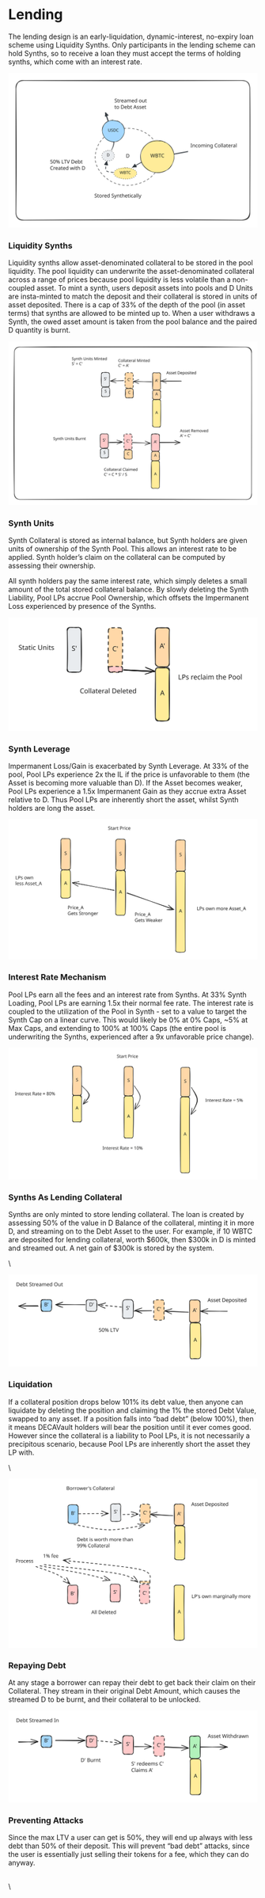 # Lending

The lending design is an early-liquidation, dynamic-interest, no-expiry loan scheme using Liquidity Synths. Only participants in the lending scheme can hold Synths, so to receive a loan they must accept the terms of holding synths, which come with an interest rate.&#x20;

<img src="../.gitbook/assets/file.excalidraw (2).svg" alt="" class="gitbook-drawing">

### Liquidity Synths&#x20;

Liquidity synths allow asset-denominated collateral to be stored in the pool liquidity. The pool liquidity can underwrite the asset-denominated collateral across a range of prices because pool liquidity is less volatile than a non-coupled asset. To mint a synth, users deposit assets into pools and D Units are insta-minted to match the deposit and their collateral is stored in units of asset deposited. There is a cap of 33% of the depth of the pool (in asset terms) that synths are allowed to be minted up to. When a user withdraws a Synth, the owed asset amount is taken from the pool balance and the paired D  quantity is burnt.&#x20;

<img src="../.gitbook/assets/file.excalidraw (14).svg" alt="" class="gitbook-drawing">



### Synth Units

Synth Collateral is stored as internal balance, but Synth holders are given units of ownership of the Synth Pool. This allows an interest rate to be applied. Synth holder’s claim on the collateral can be computed by assessing their ownership.&#x20;

All synth holders pay the same interest rate, which simply deletes a small amount of the total stored collateral balance. By slowly deleting the Synth Liability, Pool LPs accrue Pool Ownership, which offsets the Impermanent Loss experienced by presence of the Synths.&#x20;

<img src="../.gitbook/assets/file.excalidraw (15).svg" alt="" class="gitbook-drawing">

### Synth Leverage

Impermanent Loss/Gain is exacerbated by Synth Leverage. At 33% of the pool, Pool LPs experience 2x the IL if the price is unfavorable to them (the Asset is becoming more valuable than D). If the Asset becomes weaker, Pool LPs experience a 1.5x Impermanent Gain as they accrue extra Asset relative to D. Thus Pool LPs are inherently short the asset, whilst Synth holders are long the asset.&#x20;

<img src="../.gitbook/assets/file.excalidraw (16).svg" alt="" class="gitbook-drawing">

### Interest Rate Mechanism

Pool LPs earn all the fees and an interest rate from Synths. At 33% Synth Loading, Pool LPs are earning 1.5x their normal fee rate. The interest rate is coupled to the utilization of the Pool in Synth - set to a value to target the Synth Cap on a linear curve. This would likely be 0% at 0% Caps, \~5% at Max Caps, and extending to 100% at 100% Caps (the entire pool is underwriting the Synths, experienced after a 9x unfavorable price change).





<img src="../.gitbook/assets/file.excalidraw (17).svg" alt="" class="gitbook-drawing">



### Synths As Lending Collateral

Synths are only minted to store lending collateral. The loan is created by assessing 50% of the value in D Balance of the collateral, minting it in more D, and streaming on to the Debt Asset to the user. For example, if 10 WBTC are deposited for lending collateral, worth $600k, then $300k in D is minted and streamed out. A net gain of $300k is stored by the system.&#x20;



\


<img src="../.gitbook/assets/file.excalidraw (18).svg" alt="" class="gitbook-drawing">

### Liquidation

If a collateral position drops below 101% its debt value, then anyone can liquidate by deleting the position and claiming the 1% the stored Debt Value, swapped to any asset. If a position falls into “bad debt” (below 100%), then it means DECAVault holders will bear the position until it ever comes good. However since the collateral is a liability to Pool LPs, it is not necessarily a precipitous scenario, because Pool LPs are inherently short the asset they LP with.

\


<img src="../.gitbook/assets/file.excalidraw (19).svg" alt="" class="gitbook-drawing">

### Repaying Debt

At any stage a borrower can repay their debt to get back their claim on their Collateral. They stream in their original Debt Amount, which causes the streamed D to be burnt, and their collateral to be unlocked.&#x20;



<img src="../.gitbook/assets/file.excalidraw (20).svg" alt="" class="gitbook-drawing">

### Preventing Attacks

Since the max LTV a user can get is 50%, they will end up always with less debt than 50% of their deposit. This will prevent “bad debt” attacks, since the user is essentially just selling their tokens for a fee, which they can do anyway.

\
\
